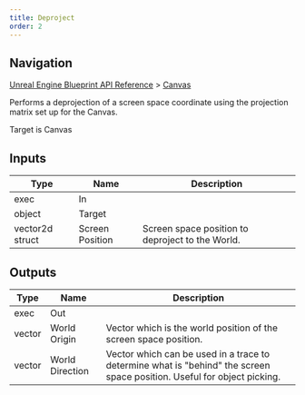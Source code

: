 ```yaml
---
title: Deproject
order: 2
---
```

## Navigation

[Unreal Engine Blueprint API Reference](https://dev.epicgames.com/documentation/en-us/unreal-engine/BlueprintAPI) > [Canvas](https://dev.epicgames.com/documentation/en-us/unreal-engine/BlueprintAPI/Canvas)

Performs a deprojection of a screen space coordinate using the projection matrix set up for the Canvas.

Target is Canvas

## Inputs

| Type | Name | Description |
| --- | --- | --- |
| exec | In |  |
| object | Target |  |
| vector2d struct | Screen Position | Screen space position to deproject to the World. |

## Outputs

| Type | Name | Description |
| --- | --- | --- |
| exec | Out |  |
| vector | World Origin | Vector which is the world position of the screen space position. |
| vector | World Direction | Vector which can be used in a trace to determine what is "behind" the screen space position. Useful for object picking. |
